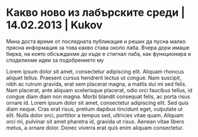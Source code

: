 # Какво ново из лабърските среди | 14.02.2013 | Kukov

Мина доста време от последната публикация и реших да пусна малко прясна информация за това какво става около лаба. Вчера дори имаше бирка, на която обсъждахме до къде е стигнал лаба, как функционира и споделихме идеи за подобрението му

Lorem ipsum dolor sit amet, consectetur adipiscing elit. Aliquam rhoncus aliquet tellus. Praesent cursus hendrerit lectus ut congue. Nam suscipit, nibh ac rutrum gravida, erat sem placerat magna, a mattis dui mi sed felis. Nam placerat, ante aliquam scelerisque placerat, odio orci faucibus tellus, id congue diam diam non magna. Morbi blandit consequat felis, ac porta risus ornare id. Lorem ipsum dolor sit amet, consectetur adipiscing elit. Sed quis diam neque. Cras erat risus, pretium dapibus tincidunt eget, vulputate ut elit. Nulla dolor orci, porttitor a tempus sed, ultricies vitae quam. Aliquam orci mi, pulvinar sit amet pharetra id, gravida ut risus. Aenean vitae libero metus, a ornare dolor. Donec viverra erat quis enim aliquam consectetur.